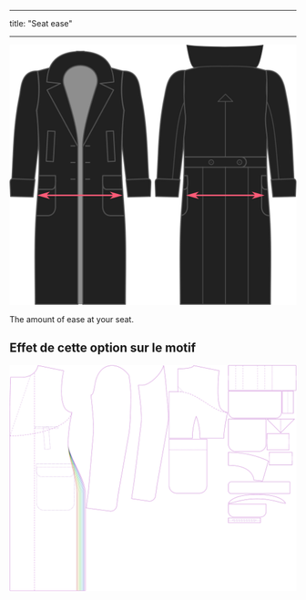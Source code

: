 - - -
title: "Seat ease"
- - -

![Seat ease](./seatease.svg)

The amount of ease at your seat.

## Effet de cette option sur le motif

![This image shows the effect of this option by superimposing several variants that have a different value for this option](carlton_seatease_sample.svg "Effet de cette option sur le modèle")

